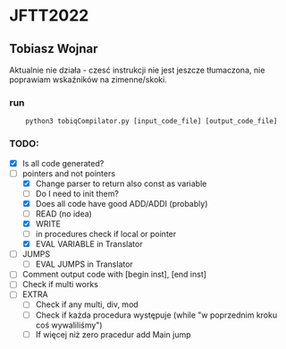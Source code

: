 # JFTT2022
## Tobiasz Wojnar

Aktualnie nie działa - czesć instrukcji nie jest jeszcze tłumaczona, nie poprawiam wskaźników na zimenne/skoki.

### run
```
    python3 tobiqCompilator.py [input_code_file] [output_code_file]
```

### TODO:
* [x] Is all code generated?
* [ ] pointers and not pointers
  * [x] Change parser to return also const as variable
  * [ ] Do I need to init them?
  * [X] Does all code have good ADD/ADDI (probably)
  * [ ] READ (no idea)
  * [X] WRITE
  * [ ] in procedures check if local or pointer
  * [X] EVAL VARIABLE in Translator
* [ ] JUMPS
  * [ ] EVAL JUMPS in Translator
* [ ] Comment output code with [begin inst], [end inst]
* [ ] Check if multi works
* [ ] EXTRA
  * [ ] Check if any multi, div, mod
  * [ ] Check if każda procedura występuje (while "w poprzednim kroku coś wywaliliśmy")
  * [ ] If więcej niż zero pracedur add Main jump